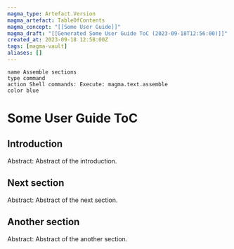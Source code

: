 ```yaml
---
magma_type: Artefact.Version
magma_artefact: TableOfContents
magma_concept: "[[Some User Guide]]"
magma_draft: "[[Generated Some User Guide ToC (2023-09-18T12:56:00)]]"
created_at: 2023-09-18 12:58:00Z
tags: [magma-vault]
aliases: []
---
```

```button
name Assemble sections
type command
action Shell commands: Execute: magma.text.assemble
color blue
```

# Some User Guide ToC

## Introduction

Abstract: Abstract of the introduction.

## Next section

Abstract: Abstract of the next section.

## Another section

Abstract: Abstract of the another section.

